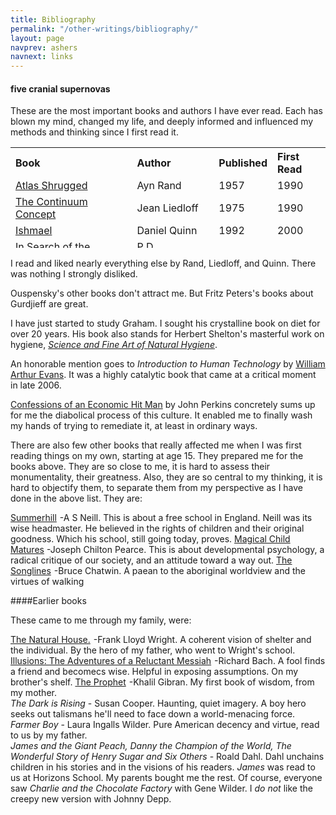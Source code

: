 ```yaml
---
title: Bibliography
permalink: "/other-writings/bibliography/"
layout: page
navprev: ashers
navnext: links
---
```


#### five cranial supernovas

These are the most important books and authors I have ever read. Each has blown my mind, changed my life, and deeply informed and influenced my methods and thinking since I first read it.

<table style="height: 161px;" border="0" cellspacing="0" cellpadding="4" width="100%">
<tbody>
<tr>
<th align="left">Book</th>
<th align="left">Author</th>
<th align="left">Published</th>
<th align="left">First Read</th>
</tr>
<tr>
<td><a href="http://www.amazon.com/gp/product/B00264ATU4?ie=UTF8&amp;tag=thedarknessco-20&amp;linkCode=as2&amp;camp=1789&amp;creative=9325&amp;creativeASIN=B00264ATU4">Atlas Shrugged</a><img style="border: none !important; margin: 0px !important;" src="http://www.assoc-amazon.com/e/ir?t=thedarknessco-20&amp;l=as2&amp;o=1&amp;a=B00264ATU4" border="0" alt="" width="1" height="1" /></td>
<td>Ayn Rand</td>
<td>1957</td>
<td>1990</td>
</tr>
<tr>
<td><a href="http://www.amazon.com/gp/product/0201050714?ie=UTF8&amp;tag=thedarknessco-20&amp;linkCode=as2&amp;camp=1789&amp;creative=9325&amp;creativeASIN=0201050714">The Continuum Concept</a><img style="border: none !important; margin: 0px !important;" src="http://www.assoc-amazon.com/e/ir?t=thedarknessco-20&amp;l=as2&amp;o=1&amp;a=0201050714" border="0" alt="" width="1" height="1" /></td>
<td>Jean Liedloff</td>
<td>1975</td>
<td>1990</td>
</tr>
<tr>
<td><a href="http://www.amazon.com/gp/product/0553375407?ie=UTF8&amp;tag=thedarknessco-20&amp;linkCode=as2&amp;camp=1789&amp;creative=9325&amp;creativeASIN=0553375407">Ishmael</a><img style="border: none !important; margin: 0px !important;" src="http://www.assoc-amazon.com/e/ir?t=thedarknessco-20&amp;l=as2&amp;o=1&amp;a=0553375407" border="0" alt="" width="1" height="1" /></td>
<td>Daniel Quinn</td>
<td>1992</td>
<td>2000</td>
</tr>
<tr>
<td><a href="http://www.amazon.com/gp/product/0156007460?ie=UTF8&amp;tag=thedarknessco-20&amp;linkCode=as2&amp;camp=1789&amp;creative=9325&amp;creativeASIN=0156007460">In Search of the Miraculous </a><img style="border: none !important; margin: 0px !important;" src="http://www.assoc-amazon.com/e/ir?t=thedarknessco-20&amp;l=as2&amp;o=1&amp;a=0156007460" border="0" alt="" width="1" height="1" /></td>
<td>P D Ouspensky</td>
<td>1947</td>
<td>2005</td>
</tr>
<tr>
<td><a href="http://www.amazon.com/gp/product/1893831248?ie=UTF8&amp;tag=thedarknessco-20&amp;linkCode=as2&amp;camp=1789&amp;creative=9325&amp;creativeASIN=1893831248">The 80/10/10 Diet</a><img style="border: none !important; margin: 0px !important;" src="http://www.assoc-amazon.com/e/ir?t=thedarknessco-20&amp;l=as2&amp;o=1&amp;a=1893831248" border="0" alt="" width="1" height="1" /></td>
<td>Douglas Graham</td>
<td>2006</td>
<td>2008</td>
</tr>
</tbody>
</table>

I read and liked nearly everything else by Rand, Liedloff, and Quinn. There was nothing I strongly disliked.

Ouspensky's other books don't attract me. But Fritz Peters's books about Gurdjieff are great. 

I have just started to study Graham. I sought his crystalline book on diet for over 20 years. His book also stands for Herbert Shelton's masterful work on hygiene, [_Science and Fine Art of Natural Hygiene_](/nhs.pdf).

An honorable mention goes to _Introduction to Human Technology_ by <a href="/blog/2009/08/william-arthur-evans/">William Arthur Evans</a>. It was a highly catalytic book that came at a critical moment in late 2006.

<a href="http://www.amazon.com/dp/0452287081?tag=thedarknessco-20&amp;camp=14573&amp;creative=327641&amp;linkCode=as1&amp;creativeASIN=0452287081&amp;adid=1CKF7AZ7XHPKT5B97ZD5&amp;">Confessions of an Economic Hit Man</a> by John Perkins concretely sums up for me the diabolical process of this culture. It enabled me to finally wash my hands of trying to remediate it, at least in ordinary ways.

There are also few other books that really affected me when I was first reading things on my own, starting at age 15. They prepared me for the books above. They are so close to me, it is hard to assess their monumentality, their greatness. Also, they are so central to my thinking, it is hard to objectify them, to separate them from my perspective as I have done in the above list. They are:

<a href="http://www.amazon.com/gp/product/0312141378?ie=UTF8&amp;tag=thedarknessco-20&amp;linkCode=as2&amp;camp=1789&amp;creative=9325&amp;creativeASIN=0312141378">Summerhill</a><img style="border: none !important; margin: 0px !important;" src="http://www.assoc-amazon.com/e/ir?t=thedarknessco-20&amp;l=as2&amp;o=1&amp;a=0312141378" border="0" alt="" width="1" height="1" /> -A S Neill. This is about a free school in England. Neill was its wise headmaster. He believed in the rights of children and their original goodness. Which his school, still going today, proves.
<a href="http://www.amazon.com/gp/product/0525243291?ie=UTF8&amp;tag=thedarknessco-20&amp;linkCode=as2&amp;camp=1789&amp;creative=9325&amp;creativeASIN=0525243291">Magical Child Matures</a> -Joseph Chilton Pearce. This is about developmental psychology, a radical critique of our society, and an attitude toward a way out. 
<a href="http://www.amazon.com/gp/product/0140094296?ie=UTF8&amp;tag=thedarknessco-20&amp;linkCode=as2&amp;camp=1789&amp;creative=9325&amp;creativeASIN=0140094296">The Songlines</a><img style="border: none !important; margin: 0px !important;" src="http://www.assoc-amazon.com/e/ir?t=thedarknessco-20&amp;l=as2&amp;o=1&amp;a=0140094296" border="0" alt="" width="1" height="1" /> -Bruce Chatwin. A paean to the aboriginal worldview and the virtues of walking

####Earlier books

These came to me through my family, were:

<a href="http://www.amazon.com/gp/product/0818000074?ie=UTF8&amp;tag=thedarknessco-20&amp;linkCode=as2&amp;camp=1789&amp;creative=9325&amp;creativeASIN=0818000074">The Natural House.</a><img style="border: none !important; margin: 0px !important;" src="http://www.assoc-amazon.com/e/ir?t=thedarknessco-20&amp;l=as2&amp;o=1&amp;a=0818000074" border="0" alt="" width="1" height="1" /> -Frank Lloyd Wright. A coherent vision of shelter and the individual. By the hero of my father, who went to Wright's school. 
<a href="http://www.amazon.com/gp/product/0099427869?ie=UTF8&amp;tag=thedarknessco-20&amp;linkCode=as2&amp;camp=1789&amp;creative=9325&amp;creativeASIN=0099427869">Illusions: The Adventures of a Reluctant Messiah</a><img style="border: none !important; margin: 0px !important;" src="http://www.assoc-amazon.com/e/ir?t=thedarknessco-20&amp;l=as2&amp;o=1&amp;a=0099427869" border="0" alt="" width="1" height="1" /> -Richard Bach. A fool finds a friend and becomecs wise. Helpful in exposing assumptions. On my brother's shelf.
<a href="http://www.amazon.com/gp/product/0394404289?ie=UTF8&amp;tag=thedarknessco-20&amp;linkCode=as2&amp;camp=1789&amp;creative=9325&amp;creativeASIN=0394404289">The Prophet</a><img style="border: none !important; margin: 0px !important;" src="http://www.assoc-amazon.com/e/ir?t=thedarknessco-20&amp;l=as2&amp;o=1&amp;a=0394404289" border="0" alt="" width="1" height="1" /> -Khalil Gibran. My first book of wisdom, from my mother.  
_The Dark is Rising_ - Susan Cooper. Haunting, quiet imagery. A boy hero seeks out talismans he'll need to face down a world-menacing force. 
_Farmer Boy_ - Laura Ingalls Wilder. Pure American decency and virtue, read to us by my father.  
_James and the Giant Peach, Danny the Champion of the World, The Wonderful Story of Henry Sugar and Six Others_ - Roald Dahl. Dahl unchains children in his stories and in the visions of his readers. _James_ was read to us at Horizons School. My parents bought me the rest. Of course, everyone saw _Charlie and the Chocolate Factory_ with Gene Wilder. I _do not_ like the creepy new version with Johnny Depp.


